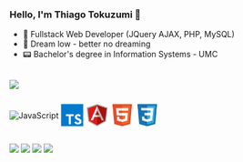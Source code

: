 ### Hello, I'm Thiago Tokuzumi 👋

- 🌱 Fullstack Web Developer (JQuery AJAX, PHP, MySQL)
- 💪 Dream low - better no dreaming
- 📟 Bachelor's degree in Information Systems - UMC
<br>

<img height="140em" src="https://github-readme-stats.vercel.app/api/top-langs/?username=thiagotokuzumi&layout=compact&langs_count=8&theme=highcontrast&custom_title=Most%20used"/>
  
<div style="display: inline_block">
  
  ### 
  
  <img align="center" alt="JavaScript" width="40" src="https://raw.githubusercontent.com/jmnote/z-icons/master/svg/javascript.svg">
  <img align="center" alt="TypeScript" width="40" src="https://github.com/devicons/devicon/blob/master/icons/typescript/typescript-original.svg">
  <img align="center" alt="Angular" width="40" src="https://github.com/devicons/devicon/blob/master/icons/angularjs/angularjs-original.svg">
  <img align="center" alt="HTML" width="40" src="https://github.com/devicons/devicon/blob/master/icons/html5/html5-original.svg" />
  <img align="center" alt="CSS" width="40" src="https://github.com/devicons/devicon/blob/master/icons/css3/css3-original.svg" />
   
  ##
  
<div> 
  <a href="https://www.linkedin.com/in/thiago-tokuzumi/" target="_blank"><img src="https://img.shields.io/badge/-LinkedIn-%230077B5?style=for-the-badge&logo=linkedin&logoColor=white" target="_blank"></a> 
  <a href = "mailto:thiagotokuzumi@gmail.com"><img src="https://img.shields.io/badge/-Gmail-%23333?style=for-the-badge&logo=gmail&logoColor=white" target="_blank"></a>
  <a href="https://wa.me/11957714130/?text=Ol%C3%A1%20Thiago,%20vim%20atrav%C3%A9s%20do%20seu%20GitHub!%20Vamos%20conversar!?" target="_blank"><img src="https://img.shields.io/badge/WhatsApp-25D366?style=for-the-badge&logo=whatsapp&logoColor=white" target="_blank"></a> 
  <a href="https://instagram.com/thiago.tokuzumi" target="_blank"><img src="https://img.shields.io/badge/-Instagram-%23E4405F?style=for-the-badge&logo=instagram&logoColor=white" target="_blank"></a>
